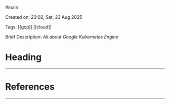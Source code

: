 #main 

Created on: 23:02, Sat, 23 Aug 2025

Tags: [[gcp]] [[cloud]]

Brief Description: *All about Google Kubernetes Engine*

# Heading
---


# References
---
